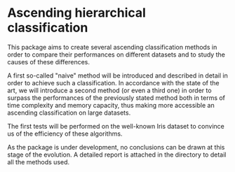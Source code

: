# Ascending hierarchical classification

This package aims to create several ascending classification methods in order to compare their performances on different datasets and to study the causes of these differences.    

A first so-called "naive" method will be introduced and described in detail in order to achieve such a classification.
In accordance with the state of the art, we will introduce a second method (or even a third one) in order to surpass the performances of the previously stated method both in terms of time complexity and memory capacity, thus making more accessible an ascending classification on large datasets.

The first tests will be performed on the well-known Iris dataset to convince us of the efficiency of these algorithms.

As the package is under development, no conclusions can be drawn at this stage of the evolution.
A detailed report is attached in the directory to detail all the methods used.
